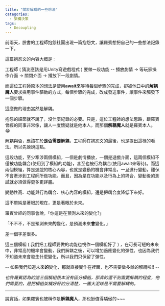 ```yaml
---
title: "關於解耦的一些想法"
categories:
  - 架構決策
tags:
  - Decoupling
---
```

前兩天，臉書的工程師抱怨社團出現一篇抱怨文，讓羅賓想把自己的一些想法記錄一下。

這篇抱怨文的內容大概是 :

工程師 ( 猜測應該是用Unity寫遊戲程式 )  要做一段功能 -- 播放劇情 -> 等玩家操作介面 -> 關閉介面 -> 播放下一段劇情。

而這位工程師原本的想法是使用**await**來等待每個步驟的完成，卻被他口中的**解耦魔人**要求採用事件驅動的方式，每個步驟的完成，改成發送事件，讓事件來觸發下一個步驟。

這麼做的理由當然是解耦。

抱怨的細節就不說了，沒什麼紀錄的必要。只是，這位工程師的想法思路，跟羅賓曾經的同事非常像，讓人一度懷疑就是他本人，而那個**解耦魔人**就是羅賓本人。  😂

解耦與否，應該在於**是否需要解耦**，工程師在抱怨文的最後，也是提出這樣的看法。所以先說說這點。

這段功能，至少牽涉兩個模組，一個是劇情播放，一個是遊戲介面，這兩個模組不僅被功能耦合(使用到了模組的功能)，甚至也被行為耦合(使用await來等待)。而這兩個模組，算是遊戲的核心內容，也就是變動的機會非常高，一旦進行變動，難保不會牽涉到工程師所做功能。而且，因為是在功能以及行為上的耦合，變動後的測試就必須做得更多更詳盡。

變動性高、功能與行為耦合、核心內容的模組，還是把耦合度降低下來好。

這不單純是著眼於現在，更是著眼於未來。

羅賓曾經的同事會說，「你這是在預測未來的變化?」

「不不不，不是預測未來**的**變化，是預測未來**會**變化。」

差一個字差很多。

這三個模組 ( 我們把工程師要做的功能也視作一個模組好了 ) ，在可長可短的未來中，非常高的機率會變動，我們解耦之後，可以增加適應變化的彈性，也因為我們不知道未來會發生什麼變化，所以我們只保留了彈性。

-- 如果我們知道未來**的**變化，那就直接實作在裡面，也不需要做多餘的解耦啦!! --

_也許羅賓認為的這三個模組根本沒有區分模組，那真的還不到需要解耦的程度，他們需要的，是把模組架構好好的分清楚，一團大泥球是不需要解耦的。_

---

說實話，如果羅賓也被稱作是**解耦魔人**，那也挺值得驕傲的~~~